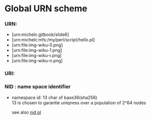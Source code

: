 # Global URN scheme




### URN:


- [urn:michelc:gitbook/slide6]
- [urn:michelc:mfs:/my/perl/script/hello.pl]
- [urn:file:img-wiku-0.png]
- [urn:file:img-wiku-1.png]
- [urn:file:img-wiku-r.png]
- [urn:file:img-wiku-n.png]

### URI:


### NID : name space identifier

- namespace id: 13 char of base36(sha256)
  <br> 13 is chosen to garantie uniqness
  over a population of 2^64 nodes

  see also [nid.pl](urn:michelc:git:hyjeblrw4t4q9hlfdlnyopmmpzyknphdn)

